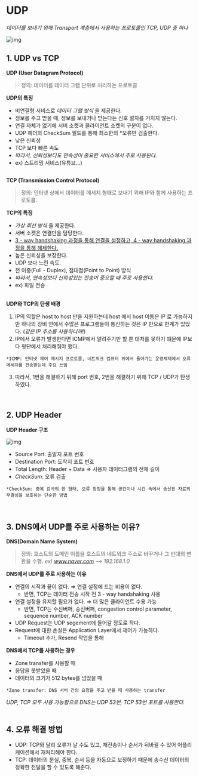 # UDP
*데이터를 보내기 위해  Transport 계층에서 사용하는 프로토콜인 TCP, UDP 중 하나*

![img](https://t1.daumcdn.net/cfile/tistory/99F6363359FDDC9E1F)

## 1. UDP  vs TCP
**UDP (User Datagram Protocol)**
> 정의: 데이터를 데이터 그램 단위로 처리하는 프로토콜

**UDP의 특징**
* 비연결형 서비스로 *데이터 그램 방식* 을 제공한다.
* 정보를 주고 받을 때, 정보를 보내거나 받는다는 신호 절차를 거치지 않는다.
* 연결 자체가 없기에 서버 소켓과 클라이언트 소켓의 구분이 없다.
* UDP 헤더의 CheckSum 필드를 통해 최소한의 *오류만 검출한다.
* 낮은 신뢰성
* TCP 보다 빠른 속도
* *따라서, 신뢰성보다도 연속성이 중요한 서비스에서 주로 사용된다.*
* ex) 스트리밍 서비스(유튜브...)

## 
**TCP (Transmission Control Protocol)**
> 정의: 인터넷 상에서 데이터를 메세지 형태로 보내기 위해 IP와 함께 사용하는 프로토콜.

**TCP의 특징**
* *가상 회선 방식* 을 제공한다.
* 서버 소켓은 연결만을 담당한다.
* [3 - way handshaking 과정을 통해 연결을 설정하고, 4 - way handshaking 과정을 통해 해제한다.](https://github.com/haewon-park/csStudy/blob/main/Network/TCP%203-way%20%26%204-way%20Handshake.md) 
* 높은 신뢰성을 보장한다.
* UDP 보다 느린 속도.
* 전 이중(Full - Duplex), 점대점(Point to Point) 방식
* *따라서, 연속성보다 신뢰성있는 전송이 중요할 때 주로 사용한다.*
* ex) 파일 전송 

## 
**UDP와 TCP의 탄생 배경**
1. IP의 역할은 host to host 만을 지원하는데 host 에서 host 이동은 IP 로 가능하지만 하나의 장비 안에서 수많은 프로그램들이 통신하는 것은 IP 만으로 한계가 있었다. (*같은 IP 주소를 사용하니까!*)
2. IP에서 오류가 발생한다면 ICMP에서 알려주기만 할 뿐 대처를 못하기 떄문에 IP보다 윗단에서 처리해줘야 했다.
<pre><code>*ICMP: 인터넷 제어 메시지 프로토콜, 네트워크 컴퓨터 위에서 돌아가는 운영체제에서 오류 메세지를 전송받는데 주요 쓰임</code></pre>
3. 따라서, 1번을 해결하기 위해 port 번호, 2번을 해결하기 위해 TCP / UDP가 탄생하였다.
<br>

## 2. UDP Header
**UDP Header 구조**

![img](https://t1.daumcdn.net/cfile/tistory/99B12B385BD6DC0F03)
* Source Port: 출발지 포트 번호
* Destination Port: 도착지 포트 번호
* Total Length: Header + Data ⇒ 사용자 데이터그램의 전체 길이
* *CheckSum*: 오류 검출
<pre><code>*CheckSum: 중복 검사의 한 형태, 오류 정정을 통해 공간이나 시간 속에서 송신된 자료의 무결성을 보호하는 단순한 방법</code></pre>
<br>

## 3. DNS에서 UDP를 주로 사용하는 이유?
**DNS(Domain Name System)**
> 정의: 호스트의 도메인 이름을 호스트의 네트워크 주소로 바꾸거나 그 반대의 변환을 수행.
*ex) www.naver.com --> 192.168.1.0*

**DNS에서 UDP를 주로 사용하는 이유**
* 연결의 시작과 끝이 없다. ⇒ 연결 설정에 드는 비용이 없다.
	- 반면, TCP는 데이터 전송 시작 전 3 - way handshaking 사용
* 연결 설정을 유지할 필요가 없다. ⇒ 더 많은 클라이언트 수용 가능
	- 반면, TCP는 수신버퍼, 송신버퍼, congestion control parameter, sequence number, ACK number
* UDP Request는 UDP segement에 들어갈 정도로 작다.
* Request에 대한 손실은 Application Layer에서 제어가 가능하다.
	- Timeout 추가, Resend 작업을 통해

**DNS에서 TCP를 사용하는 경우**
* Zone transfer를 사용할 때
* 응답을 못받았을 때
* 데이터의 크기가 512 bytes를 넘었을 때
<pre><code>*Zone transfer: DNS 서버 간의 요청을 주고 받을 때 사용하는 transfer</code></pre>

*UDP, TCP 모두 사용 가능함으로 DNS는 UDP 53번, TCP 53번 포트를 사용한다.*
<br>
<br>

## 4. 오류 해결 방법
* UDP: TCP와 달리 오류가 날 수도 있고, 재전송이나 순서가 뒤바뀔 수 있어 어플리케이션에서 재처리해야 한다.
* TCP: 데이터의 분실, 중복, 순서 등을 자동으로 보정하기 때문에 송수신 데이터의 정확한 전달을 할 수 있도록 해준다.
